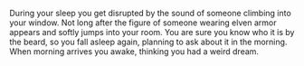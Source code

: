 During your sleep you get disrupted by the sound of someone climbing into your window. Not long after the figure of someone wearing elven armor appears and softly jumps into your room. You are sure you know who it is by the beard, so you fall asleep again, planning to ask about it in the morning. When morning arrives you awake, thinking you had a weird dream.
